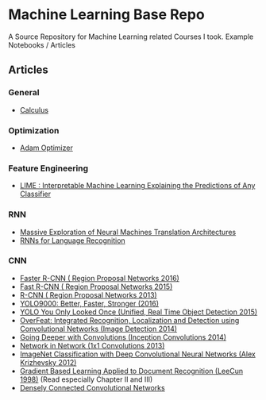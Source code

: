 # Machine Learning Base Repo

A Source Repository for Machine Learning related Courses I took. Example Notebooks / Articles

## Articles

### General
* [Calculus](articles/Calculus.pdf)

### Optimization
* [Adam Optimizer](articles/Adam_stochastic_optimization.pdf)


### Feature Engineering
* [LIME : Interpretable Machine Learning Explaining the Predictions of Any Classifier](articles/lime_article.pdf)


### RNN
* [Massive Exploration of Neural Machines Translation Architectures](articles/Massive_Exploration_of_Neural_Machine_Translation_Architectures.pdf)
* [RNNs for Language Recognition](articles/RNNs_for_Language_Recognition.pdf)

### CNN
* [Faster R-CNN ( Region Proposal Networks 2016)](articles/Faster_RCNN.pdf)
* [Fast R-CNN ( Region Proposal Networks 2015)](articles/Fast_RCNN.pdf)
* [R-CNN ( Region Proposal Networks 2013)](articles/Reigonal_CNN.pdf)
* [YOLO9000: Better, Faster, Stronger (2016)](articles/YOLO9000.pdf)
* [YOLO You Only Looked Once (Unified, Real Time Object Detection 2015)](articles/YOLO.pdf)
* [OverFeat: Integrated Recognition, Localization and Detection using Convolutional Networks (Image Detection 2014)](articles/OverFeat.pdf)
* [Going Deeper with Convolutions (Inception Convolutions 2014)](articles/going_deeper_with_convolutions.pdf)
* [Network in Network (1x1 Convolutions 2013)](articles/Network_in_Network.pdf)
* [ImageNet Classification with Deep Convolutional Neural Networks  (Alex Krizhevsky 2012)](articles/ImageNet_Classification_with_Deep_Convolutional_Neural_Networks.pdf)
* [Gradient Based Learning Applied to Document Recognition (LeeCun 1998)](articles/Gradient_Based_Learning_Applied_to_Document_Recognition.pdf) (Read especially  Chapter II and III)
* [Densely Connected Convolutional Networks](articles/Densely%20Connected%20Convolutional%20Networks.pdf)

